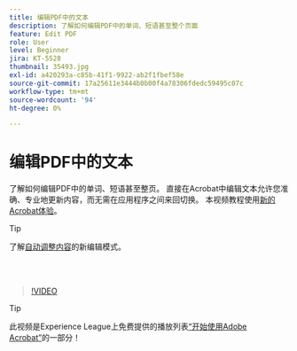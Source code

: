 ```yaml
---
title: 编辑PDF中的文本
description: 了解如何编辑PDF中的单词、短语甚至整个页面
feature: Edit PDF
role: User
level: Beginner
jira: KT-5528
thumbnail: 35493.jpg
exl-id: a420293a-c85b-41f1-9922-ab2f1fbef58e
source-git-commit: 17a25611e3444b0b00f4a78306fdedc59495c07c
workflow-type: tm+mt
source-wordcount: '94'
ht-degree: 0%

---
```


# 编辑PDF中的文本

了解如何编辑PDF中的单词、短语甚至整页。 直接在Acrobat中编辑文本允许您准确、专业地更新内容，而无需在应用程序之间来回切换。 本视频教程使用[新的Acrobat体验](new-workspace.md)。

>[!TIP]
>
>了解[自动调整内容](auto-adjust-layout.md)的新编辑模式。

<br> 

>[!VIDEO](https://video.tv.adobe.com/v/35493?enablevpops&quality=12&learn=on&hidetitle=true)

>[!TIP]
>
>此视频是Experience League上免费提供的播放列表[“开始使用Adobe Acrobat”](https://experienceleague.adobe.com/zh-hans/playlists/acrobat-get-started-business-users)的一部分！

